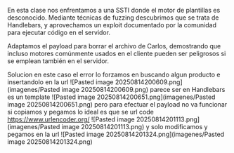 En esta clase nos enfrentamos a una SSTI donde el motor de plantillas es desconocido. Mediante técnicas de fuzzing descubrimos que se trata de Handlebars, y aprovechamos un exploit documentado por la comunidad para ejecutar código en el servidor.

Adaptamos el payload para borrar el archivo de Carlos, demostrando que incluso motores comúnmente usados en el cliente pueden ser peligrosos si se emplean también en el servidor.

Solucion
en este caso el error lo forzamos en buscando algun producto e insertandolo en la url
![Pasted image 20250814200609.png](imagenes/Pasted image 20250814200609.png)
parece ser en Handlebars es un template
![Pasted image 20250814200651.png](imagenes/Pasted image 20250814200651.png)
pero para efectuar el payload no va funcionar si copiamos y pegamos lo ideal es que se url code
https://www.urlencoder.org/
![Pasted image 20250814201113.png](imagenes/Pasted image 20250814201113.png)
y solo modificamos y pegamos en la url
![Pasted image 20250814201324.png](imagenes/Pasted image 20250814201324.png)
